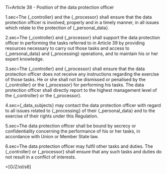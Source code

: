 Ti=Article 38 - Position of the data protection officer

1.sec=The {_controller} and the {_processor} shall ensure that the data protection officer is involved, properly and in a timely manner, in all issues which relate to the protection of {_personal_data}.

2.sec=The {_controller} and {_processor} shall support the data protection officer in performing the tasks referred to in Article 39 by providing resources necessary to carry out those tasks and access to {_personal_data} and {_processing} operations, and to maintain his or her expert knowledge.

3.sec=The {_controller} and {_processor} shall ensure that the data protection officer does not receive any instructions regarding the exercise of those tasks. He or she shall not be dismissed or penalised by the {_controller} or the {_processor} for performing his tasks. The data protection officer shall directly report to the highest management level of the {_controller} or the {_processor}.

4.sec={_data_subjects} may contact the data protection officer with regard to all issues related to {_processing} of their {_personal_data} and to the exercise of their rights under this Regulation.

5.sec=The data protection officer shall be bound by secrecy or confidentiality concerning the performance of his or her tasks, in accordance with Union or Member State law.

6.sec=The data protection officer may fulfil other tasks and duties. The {_controller} or {_processor} shall ensure that any such tasks and duties do not result in a conflict of interests.

=[G/Z/ol/s6]
